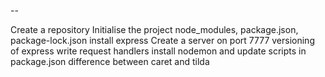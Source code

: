 --

Create a repository 
Initialise the project 
node_modules, package.json, package-lock.json
install express
Create a server on port 7777
versioning of express
write request handlers
install nodemon and update scripts in package.json
difference between caret and tilda 